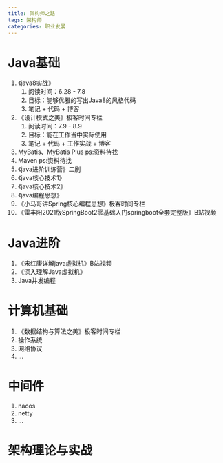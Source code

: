 ```yaml
---
title: 架构师之路
tags: 架构师
categories: 职业发展
---
```


# Java基础

1. 《java8实战》
   1. 阅读时间：6.28 - 7.8
   2. 目标：能够优雅的写出Java8的风格代码
   3. 笔记 + 代码 + 博客
2. 《设计模式之美》极客时间专栏
   1. 阅读时间：7.9 - 8.9
   2. 目标：能在工作当中实际使用
   3. 笔记 + 代码 + 工作实战 + 博客
3. MyBatis、MyBatis Plus ps:资料待找
4. Maven ps:资料待找
5. 《java进阶训练营》二刷
6. 《java核心技术1》
7. 《java核心技术2》
8. 《java编程思想》
9. 《小马哥讲Spring核心编程思想》极客时间专栏
10. 《雷丰阳2021版SpringBoot2零基础入门springboot全套完整版》B站视频

# Java进阶

1. 《宋红康详解java虚拟机》B站视频
2. 《深入理解Java虚拟机》
3. Java并发编程

# 计算机基础

1. 《数据结构与算法之美》极客时间专栏
2. 操作系统
3. 网络协议
4. ...

# 中间件

1. nacos
2. netty
3. ...

# 架构理论与实战